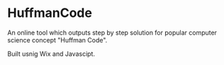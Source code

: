 # HuffmanCode
An online tool which outputs step by step solution for popular computer science concept "Huffman Code". 

Built usnig Wix and Javascipt.

